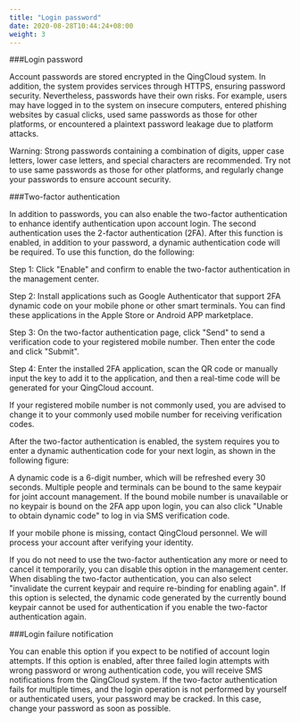 ```yaml
---
title: "Login password"
date: 2020-08-28T10:44:24+08:00
weight: 3
---
```


###Login password

Account passwords are stored encrypted in the QingCloud system. In addition, the system provides services through HTTPS, ensuring password security. Nevertheless, passwords have their own risks. For example, users may have logged in to the system on insecure computers, entered phishing websites by casual clicks, used same passwords as those for other platforms, or encountered a plaintext password leakage due to platform attacks.

Warning: Strong passwords containing a combination of digits, upper case letters, lower case letters, and special characters are recommended. Try not to use same passwords as those for other platforms, and regularly change your passwords to ensure account security.

###Two-factor authentication

In addition to passwords, you can also enable the two-factor authentication to enhance identify authentication upon account login. The second authentication uses the 2-factor authentication (2FA). After this function is enabled, in addition to your password, a dynamic authentication code will be required. To use this function, do the following:

Step 1: Click "Enable" and confirm to enable the two-factor authentication in the management center.

Step 2: Install applications such as Google Authenticator that support 2FA dynamic code on your mobile phone or other smart terminals. You can find these applications in the Apple Store or Android APP marketplace.

Step 3: On the two-factor authentication page, click "Send" to send a verification code to your registered mobile number. Then enter the code and click "Submit".

Step 4: Enter the installed 2FA application, scan the QR code or manually input the key to add it to the application, and then a real-time code will be generated for your QingCloud account.

If your registered mobile number is not commonly used, you are advised to change it to your commonly used mobile number for receiving verification codes.


After the two-factor authentication is enabled, the system requires you to enter a dynamic authentication code for your next login, as shown in the following figure:

A dynamic code is a 6-digit number, which will be refreshed every 30 seconds. Multiple people and terminals can be bound to the same keypair for joint account management. If the bound mobile number is unavailable or no keypair is bound on the 2FA app upon login, you can also click "Unable to obtain dynamic code" to log in via SMS verification code.

If your mobile phone is missing, contact QingCloud personnel. We will process your account after verifying your identity.

If you do not need to use the two-factor authentication any more or need to cancel it temporarily, you can disable this option in the management center. When disabling the two-factor authentication, you can also select "invalidate the current keypair and require re-binding for enabling again". If this option is selected, the dynamic code generated by the currently bound keypair cannot be used for authentication if you enable the two-factor authentication again.


###Login failure notification

You can enable this option if you expect to be notified of account login attempts. If this option is enabled, after three failed login attempts with wrong password or wrong authentication code, you will receive SMS notifications from the QingCloud system. If the two-factor authentication fails for multiple times, and the login operation is not performed by yourself or authenticated users, your password may be cracked. In this case, change your password as soon as possible.

